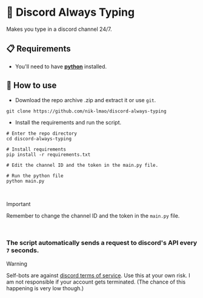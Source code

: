 # 💎 Discord Always Typing

Makes you type in a discord channel 24/7.

## 📋 Requirements

- You'll need to have **[python](https://www.python.org)** installed.

## 📝 How to use

- Download the repo archive .zip and extract it or use `git`.

```shell
git clone https://github.com/nik-lmao/discord-always-typing
```

- Install the requirements and run the script.

```shell
# Enter the repo directory
cd discord-always-typing

# Install requirements
pip install -r requirements.txt

# Edit the channel ID and the token in the main.py file.

# Run the python file
python main.py
```


<br>

> [!IMPORTANT]  
> Remember to change the channel ID and the token in the `main.py` file.

<br>

### **The script automatically sends a request to discord's API every `7` seconds.**

> [!WARNING]  
> Self-bots are against [discord terms of service](https://discord.com/terms). Use this at your own risk. I am not responsible if your account gets terminated. (The chance of this happening is very low though.)
